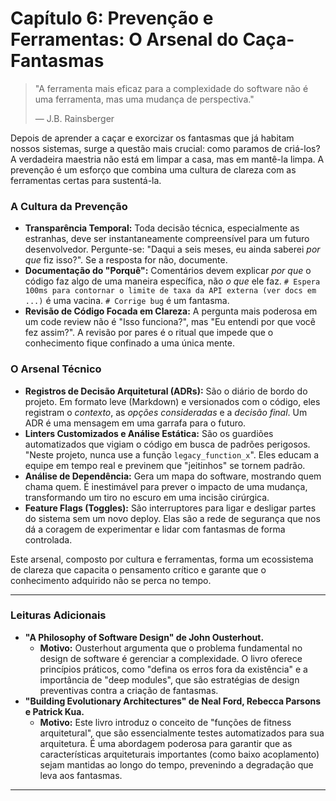 # Capítulo 6: Prevenção e Ferramentas: O Arsenal do Caça-Fantasmas

> "A ferramenta mais eficaz para a complexidade do software não é uma ferramenta, mas uma mudança de perspectiva."
>
> — J.B. Rainsberger

Depois de aprender a caçar e exorcizar os fantasmas que já habitam nossos sistemas, surge a questão mais crucial: como paramos de criá-los? A verdadeira maestria não está em limpar a casa, mas em mantê-la limpa. A prevenção é um esforço que combina uma cultura de clareza com as ferramentas certas para sustentá-la.

### A Cultura da Prevenção

-   **Transparência Temporal:** Toda decisão técnica, especialmente as estranhas, deve ser instantaneamente compreensível para um futuro desenvolvedor. Pergunte-se: "Daqui a seis meses, eu ainda saberei *por que* fiz isso?". Se a resposta for não, documente.
-   **Documentação do "Porquê":** Comentários devem explicar *por que* o código faz algo de uma maneira específica, não *o que* ele faz. `# Espera 100ms para contornar o limite de taxa da API externa (ver docs em ...)` é uma vacina. `# Corrige bug` é um fantasma.
-   **Revisão de Código Focada em Clareza:** A pergunta mais poderosa em um code review não é "Isso funciona?", mas "Eu entendi por que você fez assim?". A revisão por pares é o ritual que impede que o conhecimento fique confinado a uma única mente.

### O Arsenal Técnico

-   **Registros de Decisão Arquitetural (ADRs):** São o diário de bordo do projeto. Em formato leve (Markdown) e versionados com o código, eles registram o *contexto*, as *opções consideradas* e a *decisão final*. Um ADR é uma mensagem em uma garrafa para o futuro.
-   **Linters Customizados e Análise Estática:** São os guardiões automatizados que vigiam o código em busca de padrões perigosos. "Neste projeto, nunca use a função `legacy_function_x`". Eles educam a equipe em tempo real e previnem que "jeitinhos" se tornem padrão.
-   **Análise de Dependência:** Gera um mapa do software, mostrando quem chama quem. É inestimável para prever o impacto de uma mudança, transformando um tiro no escuro em uma incisão cirúrgica.
-   **Feature Flags (Toggles):** São interruptores para ligar e desligar partes do sistema sem um novo deploy. Elas são a rede de segurança que nos dá a coragem de experimentar e lidar com fantasmas de forma controlada.

Este arsenal, composto por cultura e ferramentas, forma um ecossistema de clareza que capacita o pensamento crítico e garante que o conhecimento adquirido não se perca no tempo.

---

### Leituras Adicionais

-   **"A Philosophy of Software Design" de John Ousterhout.**
    -   **Motivo:** Ousterhout argumenta que o problema fundamental no design de software é gerenciar a complexidade. O livro oferece princípios práticos, como "defina os erros fora da existência" e a importância de "deep modules", que são estratégias de design preventivas contra a criação de fantasmas.
-   **"Building Evolutionary Architectures" de Neal Ford, Rebecca Parsons e Patrick Kua.**
    -   **Motivo:** Este livro introduz o conceito de "funções de fitness arquitetural", que são essencialmente testes automatizados para sua arquitetura. É uma abordagem poderosa para garantir que as características arquiteturais importantes (como baixo acoplamento) sejam mantidas ao longo do tempo, prevenindo a degradação que leva aos fantasmas.

---